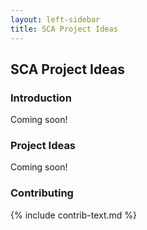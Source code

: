 ```yaml
---
layout: left-sidebar
title: SCA Project Ideas
---
```


## SCA Project Ideas

### Introduction

Coming soon!

### Project Ideas

Coming soon!

### Contributing

{% include contrib-text.md %}
